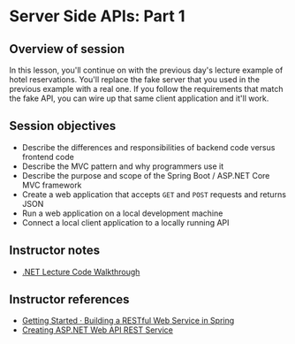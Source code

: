 # Server Side APIs: Part 1

## Overview of session

In this lesson, you'll continue on with the previous day's lecture example of hotel reservations. You'll replace the fake server that you used in the previous example with a real one. If you follow the requirements that match the fake API, you can wire up that same client application and it'll work.

## Session objectives

- Describe the differences and responsibilities of backend code versus frontend code
- Describe the MVC pattern and why programmers use it
- Describe the purpose and scope of the Spring Boot / ASP.NET Core MVC framework
- Create a web application that accepts `GET` and `POST` requests and returns JSON
- Run a web application on a local development machine
- Connect a local client application to a locally running API

## Instructor notes

- [.NET Lecture Code Walkthrough](./dotnet-lecture-code.md)

## Instructor references

- [Getting Started · Building a RESTful Web Service in Spring](https://spring.io/guides/gs/rest-service/)
- [Creating ASP.NET Web API REST Service](https://www.c-sharpcorner.com/UploadFile/0c1bb2/creating-Asp-Net-web-api-rest-service/)
